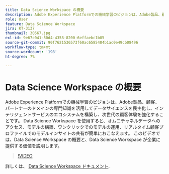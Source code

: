 ```yaml
---
title: Data Science Workspace の概要
description: Adobe Experience Platformでの機械学習のビジョンは、Adobe製品、顧客、パートナーのドメインの専門知識を活用してデータサイエンスを民主化し、インテリジェントサービスのエコシステムを構築し、次世代の顧客体験を強化することです。 Data Science Workspace を使用すると、オムニチャネルデータへのアクセス、モデルの構築、ワンクリックでのモデルの運用、リアルタイム顧客プロファイルでのモデルインサイトの共有が簡単におこなえます。 このビデオでは、Data Science Workspace の概要と、Data Science Workspace が企業に提供する価値を説明します。
role: User
feature: Data Science Workspace
jira: KT-3137
thumbnail: 30567.jpg
exl-id: 9e67c041-50d4-4358-8200-6effaebc1b05
source-git-commit: 90f7621536573f60ac6585404b1ac0e49cb08496
workflow-type: tm+mt
source-wordcount: '198'
ht-degree: 7%

---
```


# Data Science Workspace の概要

Adobe Experience Platformでの機械学習のビジョンは、Adobe製品、顧客、パートナーのドメインの専門知識を活用してデータサイエンスを民主化し、インテリジェントサービスのエコシステムを構築し、次世代の顧客体験を強化することです。 Data Science Workspace を使用すると、オムニチャネルデータへのアクセス、モデルの構築、ワンクリックでのモデルの運用、リアルタイム顧客プロファイルでのモデルインサイトの共有が簡単におこなえます。 このビデオでは、Data Science Workspace の概要と、Data Science Workspace が企業に提供する価値を説明します。

>[!VIDEO](https://video.tv.adobe.com/v/30567?quality=12&learn=on)

詳しくは、 [Data Science Workspace ドキュメント](https://experienceleague.adobe.com/docs/experience-platform/data-science-workspace/home.html?lang=ja).